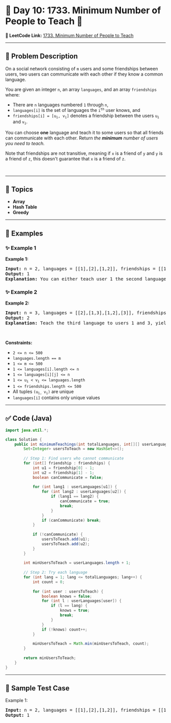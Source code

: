 # 📌 Day 10: 1733. Minimum Number of People to Teach 🎯

**🔗 LeetCode Link:** [1733. Minimum Number of People to Teach](https://leetcode.com/problems/minimum-number-of-people-to-teach/)

---

## 🧩 Problem Description

<p>On a social network consisting of <code>m</code> users and some friendships between users, two users can communicate with each other if they know a common language.</p>

<p>You are given an integer <code>n</code>, an array <code>languages</code>, and an array <code>friendships</code> where:</p>

<ul>
	<li>There are <code>n</code> languages numbered <code>1</code> through <code>n</code>,</li>
	<li><code>languages[i]</code> is the set of languages the <code>i<sup>​​​​​​th</sup></code>​​​​ user knows, and</li>
	<li><code>friendships[i] = [u<sub>​​​​​​i</sub>​​​, v<sub>​​​​​​i</sub>]</code> denotes a friendship between the users <code>u<sup>​​​​​</sup><sub>​​​​​​i</sub></code>​​​​​ and <code>v<sub>i</sub></code>.</li>
</ul>

<p>You can choose <strong>one</strong> language and teach it to some users so that all friends can communicate with each other. Return <i data-stringify-type="italic">the</i> <i><strong>minimum</strong> </i><i data-stringify-type="italic">number of users you need to teach.</i></p>
Note that friendships are not transitive, meaning if <code>x</code> is a friend of <code>y</code> and <code>y</code> is a friend of <code>z</code>, this doesn&#39;t guarantee that <code>x</code> is a friend of <code>z</code>.
<p>&nbsp;</p>
<p><strong class="example">

---

## 🧠 Topics

- Array
- Hash Table
- Greedy
---

## 🧩 Examples

### ✨ Example 1

Example 1:</strong></p>

<pre>
<strong>Input:</strong> n = 2, languages = [[1],[2],[1,2]], friendships = [[1,2],[1,3],[2,3]]
<strong>Output:</strong> 1
<strong>Explanation:</strong> You can either teach user 1 the second language or user 2 the first language.
</pre>

<p><strong class="example">

### ✨ Example 2

Example 2:</strong></p>

<pre>
<strong>Input:</strong> n = 3, languages = [[2],[1,3],[1,2],[3]], friendships = [[1,4],[1,2],[3,4],[2,3]]
<strong>Output:</strong> 2
<strong>Explanation:</strong> Teach the third language to users 1 and 3, yielding two users to teach.
</pre>

<p>&nbsp;</p>
<p><strong>Constraints:</strong></p>

<ul>
	<li><code>2 &lt;= n &lt;= 500</code></li>
	<li><code>languages.length == m</code></li>
	<li><code>1 &lt;= m &lt;= 500</code></li>
	<li><code>1 &lt;= languages[i].length &lt;= n</code></li>
	<li><code>1 &lt;= languages[i][j] &lt;= n</code></li>
	<li><code>1 &lt;= u<sub>​​​​​​i</sub> &lt; v<sub>​​​​​​i</sub> &lt;= languages.length</code></li>
	<li><code>1 &lt;= friendships.length &lt;= 500</code></li>
	<li>All tuples <code>(u<sub>​​​​​i, </sub>v<sub>​​​​​​i</sub>)</code> are unique</li>
	<li><code>languages[i]</code> contains only unique values</li>
</ul>

---

## ✅ Code (Java)

```java
import java.util.*;

class Solution {
    public int minimumTeachings(int totalLanguages, int[][] userLanguages, int[][] friendships) {
        Set<Integer> usersToTeach = new HashSet<>();
        
        // Step 1: Find users who cannot communicate
        for (int[] friendship : friendships) {
            int u1 = friendship[0] - 1;
            int u2 = friendship[1] - 1;
            boolean canCommunicate = false;
            
            for (int lang1 : userLanguages[u1]) {
                for (int lang2 : userLanguages[u2]) {
                    if (lang1 == lang2) {
                        canCommunicate = true;
                        break;
                    }
                }
                if (canCommunicate) break;
            }
            
            if (!canCommunicate) {
                usersToTeach.add(u1);
                usersToTeach.add(u2);
            }
        }
        
        int minUsersToTeach = userLanguages.length + 1;
        
        // Step 2: Try each language
        for (int lang = 1; lang <= totalLanguages; lang++) {
            int count = 0;
            
            for (int user : usersToTeach) {
                boolean knows = false;
                for (int l : userLanguages[user]) {
                    if (l == lang) {
                        knows = true;
                        break;
                    }
                }
                if (!knows) count++;
            }
            
            minUsersToTeach = Math.min(minUsersToTeach, count);
        }
        
        return minUsersToTeach;
    }
}
```

---

## 🧪 Sample Test Case


Example 1:</strong></p>

<pre>
<strong>Input:</strong> n = 2, languages = [[1],[2],[1,2]], friendships = [[1,2],[1,3],[2,3]]
<strong>Output:</strong> 1
</pre>

<p><strong class="example">


